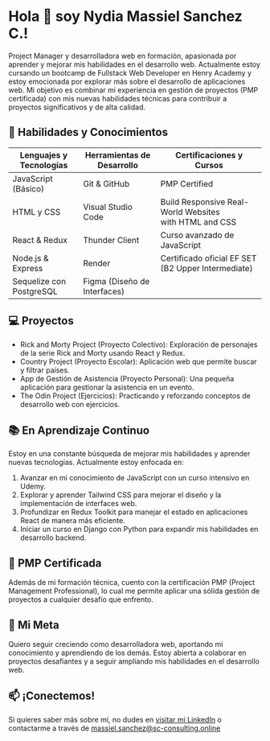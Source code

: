# **Hola 👋 soy Nydia Massiel Sanchez C.!**

Project Manager y desarrolladora web en formación, apasionada por aprender y mejorar mis habilidades en el desarrollo web. Actualmente estoy cursando un bootcamp de Fullstack Web Developer en Henry Academy y estoy emocionada por explorar más sobre el desarrollo de aplicaciones web. 
Mi objetivo es combinar mi experiencia en gestión de proyectos (PMP certificada) con mis nuevas habilidades técnicas para contribuir a proyectos significativos y de alta calidad.

## **🚀 Habilidades y Conocimientos**
 
|      **Lenguajes y Tecnologías**      |     **Herramientas de Desarrollo**      |       **Certificaciones y Cursos**      |
| ---------------------------------- | ------------------------------------ | ---------------------------------- | 
| JavaScript (Básico)                | Git & GitHub                         | PMP Certified                      |
| HTML y CSS                         | Visual Studio Code                   | Build Responsive Real-World Websites <br> with HTML and CSS|
| React & Redux                      | Thunder Client                       | Curso avanzado de JavaScript       |
| Node.js & Express                  | Render                               | Certificado oficial EF SET (B2 Upper Intermediate) |                                
| Sequelize con PostgreSQL           | Figma (Diseño de Interfaces)         |                                    |


## **💻 Proyectos**
  - Rick and Morty Project (Proyecto Colectivo): Exploración de personajes de la serie Rick and Morty usando React y Redux.
  - Country Project (Proyecto Escolar): Aplicación web que permite buscar y filtrar países.
  - App de Gestión de Asistencia (Proyecto Personal): Una pequeña aplicación para gestionar la asistencia en un evento.
  - The Odin Project (Ejercicios): Practicando y reforzando conceptos de desarrollo web con ejercicios.

## **📚 En Aprendizaje Continuo**
Estoy en una constante búsqueda de mejorar mis habilidades y aprender nuevas tecnologías. Actualmente estoy enfocada en:
1. Avanzar en mi conocimiento de JavaScript con un curso intensivo en Udemy.
2. Explorar y aprender Tailwind CSS para mejorar el diseño y la implementación de interfaces web.
3. Profundizar en Redux Toolkit para manejar el estado en aplicaciones React de manera más eficiente.
4. Iniciar un curso en Django con Python para expandir mis habilidades en desarrollo backend.

## **🌟 PMP Certificada**
Además de mi formación técnica, cuento con la certificación PMP (Project Management Professional), lo cual me permite aplicar una sólida gestión de proyectos a cualquier desafío que enfrento.

## **🎯 Mi Meta**
Quiero seguir creciendo como desarrolladora web, aportando mi conocimiento y aprendiendo de los demás. Estoy abierta a colaborar en proyectos desafiantes y a seguir ampliando mis habilidades en el desarrollo web.

## **📫 ¡Conectemos!**
Si quieres saber más sobre mí, no dudes en [visitar mi LinkedIn](https://www.linkedin.com/in/nydia-massiel-sanchez-16318393/) o contactarme a través de massiel.sanchez@sc-consulting.online 


